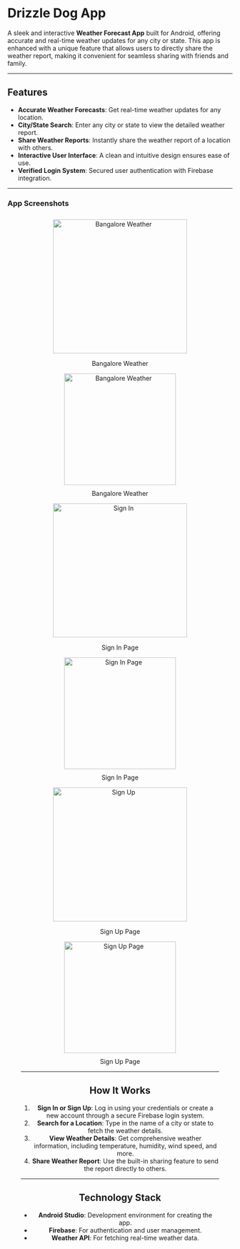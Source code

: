 # Drizzle Dog App

A sleek and interactive **Weather Forecast App** built for Android, offering accurate and real-time weather updates for any city or state. This app is enhanced with a unique feature that allows users to directly share the weather report, making it convenient for seamless sharing with friends and family.

---

## Features

- **Accurate Weather Forecasts**: Get real-time weather updates for any location.
- **City/State Search**: Enter any city or state to view the detailed weather report.
- **Share Weather Reports**: Instantly share the weather report of a location with others.
- **Interactive User Interface**: A clean and intuitive design ensures ease of use.
- **Verified Login System**: Secured user authentication with Firebase integration.

---

### App Screenshots

<div style="display: flex; justify-content: space-around; align-items: center; padding: 10px;">
<div style="display: flex; justify-content: space-around; align-items: center;">

  <div style="text-align: center; margin: 0 10px;">
    <img src="./Drizzle%20Dog/Images/Bangalore.jpg" alt="Bangalore Weather" width="300"/>
    <p>Bangalore Weather</p>
  <div style="text-align: center; margin: 0 15px;">
    <img src="./Drizzle%20Dog/Images/Bangalore.jpg" alt="Bangalore Weather" width="250"/>
    <p style="margin-top: 10px;">Bangalore Weather</p>
  </div>

  <div style="text-align: center; margin: 0 10px;">
    <img src="./Drizzle%20Dog/Images/signIn.jpg" alt="Sign In" width="300"/>
    <p>Sign In Page</p>
  <div style="text-align: center; margin: 0 15px;">
    <img src="./Drizzle%20Dog/Images/signIn.jpg" alt="Sign In Page" width="250"/>
    <p style="margin-top: 10px;">Sign In Page</p>
  </div>

  <div style="text-align: center; margin: 0 10px;">
    <img src="./Drizzle%20Dog/Images/signUp.jpg" alt="Sign Up" width="300"/>
    <p>Sign Up Page</p>
  <div style="text-align: center; margin: 0 15px;">
    <img src="./Drizzle%20Dog/Images/signUp.jpg" alt="Sign Up Page" width="250"/>
    <p style="margin-top: 10px;">Sign Up Page</p>
  </div>

</div>




---

## How It Works

1. **Sign In or Sign Up**: Log in using your credentials or create a new account through a secure Firebase login system.
2. **Search for a Location**: Type in the name of a city or state to fetch the weather details.
3. **View Weather Details**: Get comprehensive weather information, including temperature, humidity, wind speed, and more.
4. **Share Weather Report**: Use the built-in sharing feature to send the report directly to others.

---

## Technology Stack

- **Android Studio**: Development environment for creating the app.
- **Firebase**: For authentication and user management.
- **Weather API**: For fetching real-time weather data.
